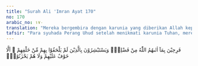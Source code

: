 ```yaml
---
title: "Surah Ali 'Imran Ayat 170"
no: 170
arabic_no: ١٧٠
translation: "Mereka bergembira dengan karunia yang diberikan Allah kepadanya, dan bergirang hati terhadap orang yang masih tinggal di belakang yang belum menyusul mereka, bahwa tidak ada rasa takut pada mereka dan mereka tidak bersedih hati."
tafsir: "Para syuhada Perang Uhud setelah menikmati karunia Tuhan, mereka berkata, \"Mudah-mudahan teman-teman kami mengetahui kenikmatan ini.\" Kemudian dijawab oleh Allah, \"Akulah yang menyampaikan hal ini kepada mereka.\" Para syuhada itu bergembira atas nikmat dan kemurahan yang telah diberikan Allah kepada mereka. Dan mereka berharap terhadap kawan-kawan mereka seperjuangan yang tidak gugur dalam perang fi sabilillah sekiranya mereka dapat pula memperoleh kemurahan dan nikmat Allah yang serupa dengan apa yang mereka peroleh. Bagi mereka ini tidak ada kekhawatiran dan kesusahan."
---
```

فَرِحِيْنَ بِمَآ اٰتٰىهُمُ اللّٰهُ مِنْ فَضْلِهٖۙ وَيَسْتَبْشِرُوْنَ بِالَّذِيْنَ لَمْ يَلْحَقُوْا بِهِمْ مِّنْ خَلْفِهِمْ ۙ اَلَّا خَوْفٌ عَلَيْهِمْ وَلَا هُمْ يَحْزَنُوْنَۘ